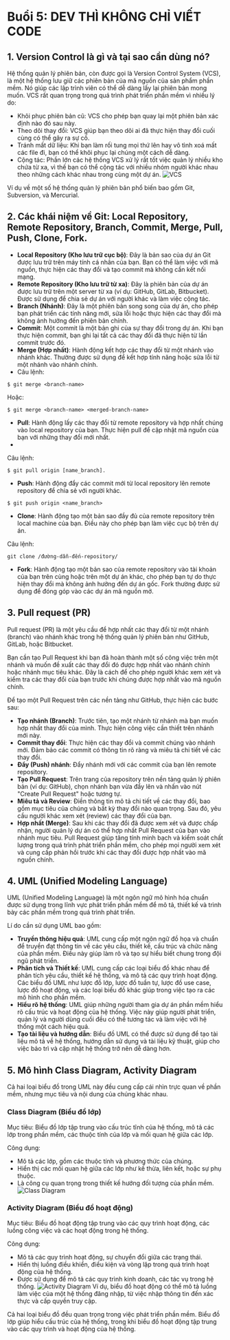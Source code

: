 # Buổi 5: DEV THÌ KHÔNG CHỈ VIẾT CODE

## 1. Version Control là gì và tại sao cần dùng nó?

Hệ thống quản lý phiên bản, còn được gọi là Version Control System (VCS), là một hệ thống lưu giữ các phiên bản của mã nguồn của sản phẩm phần mềm. Nó giúp các lập trình viên có thể dễ dàng lấy lại phiên bản mong muốn. VCS rất quan trọng trong quá trình phát triển phần mềm vì nhiều lý do:

- Khôi phục phiên bản cũ: VCS cho phép bạn quay lại một phiên bản xác định nào đó sau này.
- Theo dõi thay đổi: VCS giúp bạn theo dõi ai đã thực hiện thay đổi cuối cùng có thể gây ra sự cố.
- Tránh mất dữ liệu: Khi bạn làm rối tung mọi thứ lên hay vô tình xoá mất các file đi, bạn có thể khôi phục lại chúng một cách dễ dàng.
- Cộng tác: Phần lớn các hệ thống VCS xử lý rất tốt việc quản lý nhiều kho chứa từ xa, vì thế bạn có thể cộng tác với nhiều nhóm người khác nhau theo những cách khác nhau trong cùng một dự án.
![VCS](image1.jpg)

Ví dụ về một số hệ thống quản lý phiên bản phổ biến bao gồm Git, Subversion, và Mercurial.

## 2. Các khái niệm về Git: Local Repository, Remote Repository, Branch, Commit, Merge, Pull, Push, Clone, Fork.

- **Local Repository (Kho lưu trữ cục bộ)**: Đây là bản sao của dự án Git được lưu trữ trên máy tính cá nhân của bạn. Bạn có thể làm việc với mã nguồn, thực hiện các thay đổi và tạo commit mà không cần kết nối mạng.
- **Remote Repository (Kho lưu trữ từ xa)**: Đây là phiên bản của dự án được lưu trữ trên một server từ xa (ví dụ: GitHub, GitLab, Bitbucket). Được sử dụng để chia sẻ dự án với người khác và làm việc cộng tác.
- **Branch (Nhánh)**: Đây là một phiên bản song song của dự án, cho phép bạn phát triển các tính năng mới, sửa lỗi hoặc thực hiện các thay đổi mà không ảnh hưởng đến phiên bản chính.
- **Commit**: Một commit là một bản ghi của sự thay đổi trong dự án. Khi bạn thực hiện commit, bạn ghi lại tất cả các thay đổi đã thực hiện từ lần commit trước đó.
- **Merge (Hợp nhất)**: Hành động kết hợp các thay đổi từ một nhánh vào nhánh khác. Thường được sử dụng để kết hợp tính năng hoặc sửa lỗi từ một nhánh vào nhánh chính.
- Câu lệnh: 
```
$ git merge <branch-name>
```
Hoặc:
```
$ git merge <branch-name> <merged-branch-name>
```
- **Pull**: Hành động lấy các thay đổi từ remote repository và hợp nhất chúng vào local repository của bạn. Thực hiện pull để cập nhật mã nguồn của bạn với những thay đổi mới nhất.
- 
Câu lệnh:
```
$ git pull origin [name_branch].
```
- **Push**: Hành động đẩy các commit mới từ local repository lên remote repository để chia sẻ với người khác.
```
$ git push origin <name_branch>
```
- **Clone**: Hành động tạo một bản sao đầy đủ của remote repository trên local machine của bạn. Điều này cho phép bạn làm việc cục bộ trên dự án.

Câu lệnh:
```
git clone /đường-dẫn-đến-repository/
```
- **Fork**: Hành động tạo một bản sao của remote repository vào tài khoản của bạn trên cùng hoặc trên một dự án khác, cho phép bạn tự do thực hiện thay đổi mà không ảnh hưởng đến dự án gốc. Fork thường được sử dụng để đóng góp vào các dự án mã nguồn mở.

## 3. Pull request (PR)

Pull request (PR) là một yêu cầu để hợp nhất các thay đổi từ một nhánh (branch) vào nhánh khác trong hệ thống quản lý phiên bản như GitHub, GitLab, hoặc Bitbucket.

Bạn cần tạo Pull Request khi bạn đã hoàn thành một số công việc trên một nhánh và muốn đề xuất các thay đổi đó được hợp nhất vào nhánh chính hoặc nhánh mục tiêu khác. Đây là cách để cho phép người khác xem xét và kiểm tra các thay đổi của bạn trước khi chúng được hợp nhất vào mã nguồn chính.

Để tạo một Pull Request trên các nền tảng như GitHub, thực hiện các bước sau:

- **Tạo nhánh (Branch)**: Trước tiên, tạo một nhánh từ nhánh mà bạn muốn hợp nhất thay đổi của mình. Thực hiện công việc cần thiết trên nhánh mới này.
- **Commit thay đổi**: Thực hiện các thay đổi và commit chúng vào nhánh mới. Đảm bảo các commit có thông tin rõ ràng và miêu tả chi tiết về các thay đổi.
- **Đẩy (Push) nhánh**: Đẩy nhánh mới với các commit của bạn lên remote repository.
- **Tạo Pull Request**: Trên trang của repository trên nền tảng quản lý phiên bản (ví dụ: GitHub), chọn nhánh bạn vừa đẩy lên và nhấn vào nút "Create Pull Request" hoặc tương tự.
- **Miêu tả và Review**: Điền thông tin mô tả chi tiết về các thay đổi, bao gồm mục tiêu của chúng và bất kỳ thay đổi nào quan trọng. Sau đó, yêu cầu người khác xem xét (review) các thay đổi của bạn.
- **Hợp nhất (Merge)**: Sau khi các thay đổi đã được xem xét và được chấp nhận, người quản lý dự án có thể hợp nhất Pull Request của bạn vào nhánh mục tiêu.
Pull Request giúp tăng tính minh bạch và kiểm soát chất lượng trong quá trình phát triển phần mềm, cho phép mọi người xem xét và cung cấp phản hồi trước khi các thay đổi được hợp nhất vào mã nguồn chính.
## 4. UML (Unified Modeling Language)

UML (Unified Modeling Language) là một ngôn ngữ mô hình hóa chuẩn được sử dụng trong lĩnh vực phát triển phần mềm để mô tả, thiết kế và trình bày các phần mềm trong quá trình phát triển.

Lí do cần sử dụng UML bao gồm:

- **Truyền thông hiệu quả**: UML cung cấp một ngôn ngữ đồ họa và chuẩn để truyền đạt thông tin về các yêu cầu, thiết kế, cấu trúc và chức năng của phần mềm. Điều này giúp làm rõ và tạo sự hiểu biết chung trong đội ngũ phát triển.
- **Phân tích và Thiết kế**: UML cung cấp các loại biểu đồ khác nhau để phân tích yêu cầu, thiết kế hệ thống, và mô tả các quy trình hoạt động. Các biểu đồ UML như lược đồ lớp, lược đồ tuần tự, lược đồ use case, lược đồ hoạt động, và các loại biểu đồ khác giúp trong việc tạo ra các mô hình cho phần mềm.
- **Hiểu rõ hệ thống**: UML giúp những người tham gia dự án phần mềm hiểu rõ cấu trúc và hoạt động của hệ thống. Việc này giúp người phát triển, quản lý và người dùng cuối đều có thể tương tác và làm việc với hệ thống một cách hiệu quả.
- **Tạo tài liệu và hướng dẫn**: Biểu đồ UML có thể được sử dụng để tạo tài liệu mô tả về hệ thống, hướng dẫn sử dụng và tài liệu kỹ thuật, giúp cho việc bảo trì và cập nhật hệ thống trở nên dễ dàng hơn.
## 5. Mô hình Class Diagram, Activity Diagram

Cả hai loại biểu đồ trong UML này đều cung cấp cái nhìn trực quan về phần mềm, nhưng mục tiêu và nội dung của chúng khác nhau.

### Class Diagram (Biểu đồ lớp)

Mục tiêu: Biểu đồ lớp tập trung vào cấu trúc tĩnh của hệ thống, mô tả các lớp trong phần mềm, các thuộc tính của lớp và mối quan hệ giữa các lớp.

Công dụng:

- Mô tả các lớp, gồm các thuộc tính và phương thức của chúng.
- Hiển thị các mối quan hệ giữa các lớp như kế thừa, liên kết, hoặc sự phụ thuộc.
- Là công cụ quan trọng trong thiết kế hướng đối tượng của phần mềm.
![Class Diagram](img2.jpg)


### Activity Diagram (Biểu đồ hoạt động)

Mục tiêu: Biểu đồ hoạt động tập trung vào các quy trình hoạt động, các luồng công việc và các hoạt động trong hệ thống.

Công dụng:

- Mô tả các quy trình hoạt động, sự chuyển đổi giữa các trạng thái.
- Hiển thị luồng điều khiển, điều kiện và vòng lặp trong quá trình hoạt động của hệ thống.
- Được sử dụng để mô tả các quy trình kinh doanh, các tác vụ trong hệ thống.
![Activity Diagram](img3.jpg)
Ví dụ, biểu đồ hoạt động có thể mô tả luồng làm việc của một hệ thống đăng nhập, từ việc nhập thông tin đến xác thực và cấp quyền truy cập.

Cả hai loại biểu đồ đều quan trọng trong việc phát triển phần mềm. Biểu đồ lớp giúp hiểu cấu trúc của hệ thống, trong khi biểu đồ hoạt động tập trung vào các quy trình và hoạt động của hệ thống.

